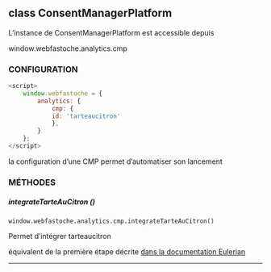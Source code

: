 ## class ConsentManagerPlatform

L’instance de ConsentManagerPlatform est accessible depuis

window.webfastoche.analytics.cmp

### CONFIGURATION

```javascript
<script>
    window.webfastoche = {
        analytics: {
            cmp: {
            id: 'tarteaucitron'
            },
        }
    };
</script>
```

la configuration d’une CMP permet d’automatiser son lancement

### MÉTHODES

##### integrateTarteAuCitron ()

`window.webfastoche.analytics.cmp.integrateTarteAuCitron()`

Permet d’intégrer tarteaucitron

équivalent de la première étape décrite [dans la documentation Eulerian](https://eulerian.wiki/doku.php?id=fr:quickonboarding:installation:cmp#tarteaucitron)

* * *
